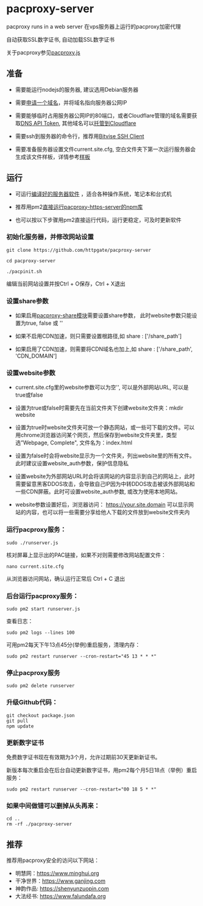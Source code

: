 # pacproxy-server

pacproxy runs in a web server 在vps服务器上运行的pacproxy加密代理

自动获取SSL数字证书, 自动加载SSL数字证书

关于pacproxy参见[pacproxy.js](https://github.com/httpgate/pacproxy.js)


## 准备

* 需要能运行nodejs的服务器, 建议选用Debian服务器

* 需要[申请一个域名](https://github.com/httpgate/pacproxy.js/blob/main/documents/About_Domain_ZH.md)，并将域名指向服务器公网IP

* 需要能够临时占用服务器公网IP的80端口，或者Cloudflare管理的域名需要获取[DNS API Token](https://developers.cloudflare.com/fundamentals/api/get-started/create-token/), 其他域名可以[托管到Cloudflare](https://developers.cloudflare.com/fundamentals/setup/manage-domains/add-site/)

* 需要ssh到服务器的命令行，推荐用[Bitvise SSH Client](https://bitvise.com/ssh-client-download)

* 需要准备服务器设置文件current.site.cfg, 空白文件夹下第一次运行服务器会生成该文件样板，详情参考[样板](example.site.cfg)


## 运行

* 可运行[编译好的服务器软件](https://github.com/httpgate/resouces/tree/main/pacproxy-server) ，适合各种操作系统，笔记本和台式机

* 推荐用pm2[直接运行pacproxy-https-server的npm库](https://github.com/httpgate/resouces/tree/main/pm2_Run_Npm_Package.md)

* 也可以按以下步骤用pm2直接运行代码，运行更稳定，可及时更新软件

### 初始化服务器，并修改网站设置

```
git clone https://github.com/httpgate/pacproxy-server

cd pacproxy-server

./pacpinit.sh

```
  编辑当前网站设置并按Ctrl + O保存，Ctrl + X退出


### 设置share参数

* 如果启用[pacproxy-share模块](https://github.com/httpgate/pacproxy-share)需要设置share参数， 此时website参数只能设置为true, false 或 ''

* 如果不启用CDN加速，则只需要设置根路径,如 share : ['/share_path']

* 如果启用了CDN加速，则需要将CDN域名也加上,如 share : ['/share_path', 'CDN_DOMAIN']


### 设置website参数

* current.site.cfg里的website参数可以为空'', 可以是外部网站URL, 可以是true或false

* 设置为true或false时需要先在当前文件夹下创建website文件夹：mkdir website

* 设置为true时website文件夹可放一个静态网站，或一些可下载的文件。可以用chrome浏览器访问某个网页，然后保存到website文件夹里，类型选”Webpage, Complete", 文件名为：index.html

* 设置为false时会将website显示为一个文件夹，列出website里的所有文件。此时建议设置website_auth参数，保护信息隐私

* 设置website为外部网站URL时会将该网站的内容显示到自己的网站上，此时需要留意黑客DDOS攻击，会导致自己IP因为中转DDOS攻击被该外部网站和一些CDN屏蔽。此时可设置website_auth参数, 或改为使用本地网站。

* website参数设置好后，浏览器访问： https://your.site.domain 可以显示网站的内容，也可以将一些需要分享给他人下载的文件放到website文件夹内


### 运行pacproxy服务：

```
sudo ./runserver.js
```
核对屏幕上显示出的PAC链接，如果不对则需要修改网站配置文件：

```
nano current.site.cfg 
```
从浏览器访问网站，确认运行正常后 Ctrl + C 退出


### 后台运行pacproxy服务：

```
sudo pm2 start runserver.js
```

查看日志：

```
sudo pm2 logs --lines 100
```
可用pm2每天下午13点45分(举例)重启服务，清理内存：

```
sudo pm2 restart runserver --cron-restart="45 13 * * *"
```
### 停止pacproxy服务

```
sudo pm2 delete runserver
```

### 升级Github代码：

```
git checkout package.json
git pull
npm update
```
### 更新数字证书

免费数字证书现在有效期为3个月，允许过期前30天更新新证书。

新版本每次重启会在后台自动更新数字证书，用pm2每个月5日18点（举例）重启服务：

```
sudo pm2 restart runserver --cron-restart="00 18 5 * *"
```

### 如果中间做错可以删掉从头再来：

```
cd ..
rm -rf ./pacproxy-server
```

## 推荐

推荐用pacproxy安全的访问以下网站：
* 明慧网：https://www.minghui.org
* 干净世界：https://www.ganjing.com
* 神韵作品: https://shenyunzuopin.com
* 大法经书: https://www.falundafa.org
